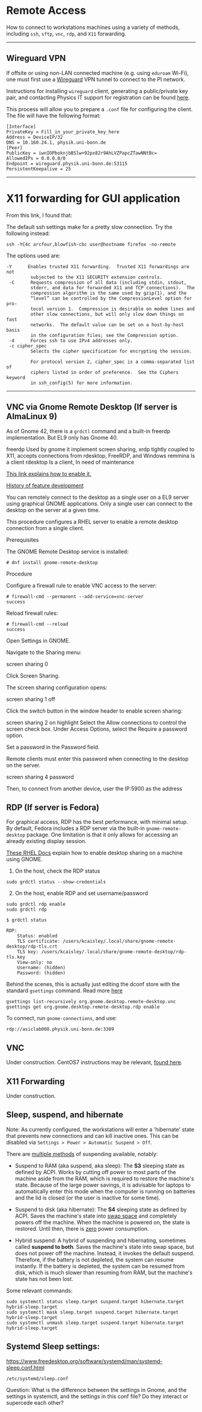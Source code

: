 # Remote Access

How to connect to workstations machines using a variety of methods, including `ssh`, `sftp`, `vnc`, `rdp`, and `X11` forwarding.

---

## Wireguard VPN

If offsite or using non-LAN connected machine (e.g. using `eduroam` Wi-Fi), one must first use a [Wireguard](https://www.wireguard.com/) VPN tunnel to connect to the PI network.

Instructions for installing `wireguard` client, generating a public/private key pair, and contacting Physics IT support for registration can be found [here](https://confluence.team.uni-bonn.de/display/PHYIT/WireGuard+VPN).

This process will allow you to prepare a `.conf` file for configuring the client. The file will have the following format:

```
[Interface]
PrivateKey = Fill_in_your_private_key_here
Address = DeviceIP/32
DNS = 10.160.24.1, physik.uni-bonn.de
[Peer]
PublicKey = iwnIOPboknjbBSlw+92px82r9AhLVZPapcZTawNNtBc=
AllowedIPs = 0.0.0.0/0
Endpoint = wireguard.physik.uni-bonn.de:53115
PersistentKeepalive = 25
```

---

# X11 forwarding for GUI application

From this link, I found that:

The default ssh settings make for a pretty slow connection. Try the following instead:

```ssh -YC4c arcfour,blowfish-cbc user@hostname firefox -no-remote```

The options used are:

```
-Y      Enables trusted X11 forwarding.  Trusted X11 forwardings are not
         subjected to the X11 SECURITY extension controls.
 -C      Requests compression of all data (including stdin, stdout,
         stderr, and data for forwarded X11 and TCP connections).  The
         compression algorithm is the same used by gzip(1), and the
         “level” can be controlled by the CompressionLevel option for pro‐
         tocol version 1.  Compression is desirable on modem lines and
         other slow connections, but will only slow down things on fast
         networks.  The default value can be set on a host-by-host basis
         in the configuration files; see the Compression option.
 -4      Forces ssh to use IPv4 addresses only.
 -c cipher_spec
         Selects the cipher specification for encrypting the session.

         For protocol version 2, cipher_spec is a comma-separated list of
         ciphers listed in order of preference.  See the Ciphers keyword
         in ssh_config(5) for more information.
```


---

## VNC via Gnome Remote Desktop (If server is AlmaLinux 9)

As of Gnome 42, there is a `grdctl` command and a built-in freerdp implementation. But EL9 only has Gnome 40.

freerdp		Used by gnome it implement screen sharing, 
xrdp		tightly coupled to X11, accepts connections from rdesktop, FreeRDP, and Windows
remmina		Is a client
rdesktop	Is a client, In need of maintenance

[This link explains how to enable it.](https://access.redhat.com/documentation/en-us/red_hat_enterprise_linux/9/html/getting_started_with_the_gnome_desktop_environment/how-to-authenticate-with-enterprise-credentials-in-gnome_getting-started-with-the-gnome-desktop-environment)

[History of feature development](https://gitlab.gnome.org/GNOME/gnome-remote-desktop/-/issues/26)

You can remotely connect to the desktop as a single user on a EL9 server using graphical GNOME applications. Only a single user can connect to the desktop on the server at a given time.

This procedure configures a RHEL server to enable a remote desktop connection from a single client.

Prerequisites

The GNOME Remote Desktop service is installed:
    
```
# dnf install gnome-remote-desktop
```

Procedure

Configure a firewall rule to enable VNC access to the server:

```
# firewall-cmd --permanent --add-service=vnc-server
success
```

Reload firewall rules:

```
# firewall-cmd --reload
success
```

Open Settings in GNOME.

Navigate to the Sharing menu:

screen sharing 0

Click Screen Sharing.

The screen sharing configuration opens:

screen sharing 1 off

Click the switch button in the window header to enable screen sharing:

screen sharing 2 on highlight
Select the Allow connections to control the screen check box.
Under Access Options, select the Require a password option.

Set a password in the Password field.

Remote clients must enter this password when connecting to the desktop on the server.

screen sharing 4 password 

Then, to connect from another device, user the IP:5900 as the address






## RDP (If server is Fedora)

For graphical access, RDP has the best performance, with minimal setup. By default, Fedora includes a RDP server via the built-in `gnome-remote-desktop` package. One limitation is that it only allows for accessing an already existing display session.

[These RHEL Docs](https://access.redhat.com/documentation/en-us/red_hat_enterprise_linux/9/html/getting_started_with_the_gnome_desktop_environment/remotely-accessing-the-desktop-as-a-single-user_getting-started-with-the-gnome-desktop-environment) explain how to enable desktop sharing on a machine using GNOME.

1. On the host, check the RDP status

```
sudo grdctl status --show-credentials
```

2. On the host, enable RDP and set username/password

```
sudo grdctl rdp enable
sudo grdctl rdp 
```

```
$ grdctl status

RDP:
	Status: enabled
	TLS certificate: /users/kcaisley/.local/share/gnome-remote-desktop/rdp-tls.crt
	TLS key: /users/kcaisley/.local/share/gnome-remote-desktop/rdp-tls.key
	View-only: no
	Username: (hidden)
	Password: (hidden)

```

Behind the scenes, this is actually just editing the dconf store with the standard `gsettings` command. Read more [here](https://askubuntu.com/questions/249887/gconf-dconf-gsettings-and-the-relationship-between-them)

```
gsettings list-recursively org.gnome.desktop.remote-desktop.vnc
gsettings get org.gnome.desktop.remote-desktop.rdp enable
```

To connect, run `gnome-connections`, and use:

```
rdp://asiclab008.physik.uni-bonn.de:3389
```

## VNC

Under construction. CentOS7 instructions may be relevant, [found here](https://linuxize.com/post/how-to-install-and-configure-vnc-on-centos-7/).

## X11 Forwarding

Under construction.

## Sleep, suspend, and hibernate

Note: As currently configured, the workstations will enter a 'hibernate' state that prevents new connections and can kill inactive ones. This can be disabled via `Settings > Power > Automatic Suspend > Off`.

There are [multiple methods](https://docs.kernel.org/admin-guide/pm/sleep-states.html) of suspending available, notably:

- Suspend to RAM (aka suspend, aka sleep): The **S3** sleeping state as defined by ACPI. Works by cutting  off power to most parts of the machine aside from the RAM, which is  required to restore the machine's state. Because of the large power  savings, it is advisable for laptops to automatically enter this mode  when the computer is running on batteries and the lid is closed (or the  user is inactive for some time).

- Suspend to disk (aka hibernate): The **S4** sleeping state as defined by ACPI. Saves the machine's state into [swap space](https://wiki.archlinux.org/title/Swap_space) and completely powers off the machine. When the machine is powered on, the state is restored. Until then, there is [zero](https://en.wikipedia.org/wiki/Standby_power) power consumption.

- Hybrid suspend: A hybrid of suspending and hibernating, sometimes called **suspend to both**. Saves the machine's state into swap space, but does not power off the  machine. Instead, it invokes the default suspend. Therefore, if the  battery is not depleted, the system can resume instantly. If the battery is depleted, the system can be resumed from disk, which is much slower  than resuming from RAM, but the machine's state has not been lost.

Some relevant commands:

```
sudo systemctl status sleep.target suspend.target hibernate.target hybrid-sleep.target
sudo systemctl mask sleep.target suspend.target hibernate.target hybrid-sleep.target
sudo systemctl unmask sleep.target suspend.target hibernate.target hybrid-sleep.target
```

## Systemd Sleep settings:
https://www.freedesktop.org/software/systemd/man/systemd-sleep.conf.html

`/etc/systemd/sleep.conf`

Question: What is the difference between the settings in Gnome, and the settings in systemctl, and the settings in this conf file? Do they interact or supercede each other?
